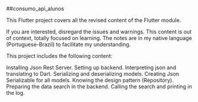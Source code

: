 ##consumo_api_alunos

This Flutter project covers all the revised content of the Flutter module.

If you are interested, disregard the issues and warnings. This content is out of context, totally focused on learning. The notes are in my native language (Portuguese-Brazil) to facilitate my understanding.

This project includes the following content:

Installing Json Rest Server.
Setting up backend.
Interpreting json and translating to Dart.
Serializing and deserializing models.
Creating Json Serializable for all models.
Knowing the design pattern (Repository).
Preparing the data search in the backend.
Calling the search and printing in the log.
